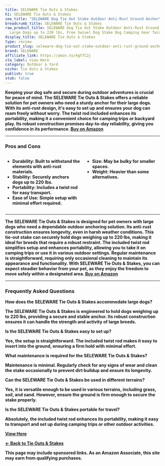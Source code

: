 ```yaml
---
title: SELEWARE Tie Outs & Stakes
h1: SELEWARE Tie Outs & Stakes
seo_title: "SELEWARE Dog Tie Out Stake Outdoor Anti-Rust Ground Anchor\u2026"
breadcrumb_title: SELEWARE Tie Outs & Stakes
raw_product_title: SELEWARE Dog Tie Out Stake Outdoor Anti-Rust Ground Anchor for
  Large Dogs up to 220 lbs, Free Swivel Dog Stake Dog Camping Gear Twist Rod Included
display_title: SELEWARE Tie Outs & Stakes
type: review
product_slug: seleware-dog-tie-out-stake-outdoor-anti-rust-ground-anchor-for-large-do-e92c2d88
brand: SELEWARE
affiliate_link: https://amzn.to/4gY7C2j
cta_label: View Here
category: Outdoor & Yard
niche: Tie Outs & Stakes
publish: true
stub: false
---
```


<div id="intro" class="full-width">
  <p><strong>Keeping your dog safe and secure during outdoor adventures is crucial for peace of mind. The SELEWARE Tie Outs & Stakes offers a reliable solution for pet owners who need a sturdy anchor for their large dogs. With its anti-rust design, it's easy to set up and ensures your dog can roam freely without worry. The twist rod included enhances its portability, making it a convenient choice for camping trips or backyard play. Its robust construction promises day-to-day reliability, giving you confidence in its performance. <a href="https://amzn.to/4gY7C2j" rel="nofollow sponsored noopener" target="_blank"><strong>Buy on Amazon</strong></a></p>
</div>

<hr />
<h3 id="pros-cons">Pros and Cons</h3>
<div class="pc-grid" style="display:grid;grid-template-columns:1fr 1fr;gap:16px;">
  <ul>
    <li><strong>Durability:</strong> Built to withstand the elements with anti-rust materials.</li>
    <li><strong>Stability:</strong> Securely anchors dogs up to 220 lbs.</li>
    <li><strong>Portability:</strong> Includes a twist rod for easy transport.</li>
    <li><strong>Ease of Use:</strong> Simple setup with minimal effort required.</li>
  </ul>
  <ul>
    <li><strong>Size:</strong> May be bulky for smaller spaces.</li>
    <li><strong>Weight:</strong> Heavier than some alternatives.</li>
  </ul>
</div>
<hr />

<div class="full-width">
  <p>The SELEWARE Tie Outs & Stakes is designed for pet owners with large dogs who need a dependable outdoor anchoring solution. Its anti-rust construction ensures longevity, even in harsh weather conditions. This tie-out stake can securely hold dogs weighing up to 220 lbs, making it ideal for breeds that require a robust restraint. The included twist rod simplifies setup and enhances portability, allowing you to take it on camping trips or use it in various outdoor settings. Regular maintenance is straightforward, requiring only occasional cleaning to maintain its appearance and functionality. With SELEWARE Tie Outs & Stakes, you can expect steadier behavior from your pet, as they enjoy the freedom to move safely within a designated area. <a href="https://amzn.to/4gY7C2j" rel="nofollow sponsored noopener" target="_blank"><strong>Buy on Amazon</strong></a></p>
</div>

<hr />
<h3 id="faqs">Frequently Asked Questions</h3>

<p><strong>How does the SELEWARE Tie Outs & Stakes accommodate large dogs?</strong></p>
<p>The SELEWARE Tie Outs & Stakes is engineered to hold dogs weighing up to 220 lbs, providing a secure and stable anchor. Its robust construction ensures it can handle the strength and activity of large breeds.</p>

<p><strong>Is the SELEWARE Tie Outs & Stakes easy to set up?</strong></p>
<p>Yes, the setup is straightforward. The included twist rod makes it easy to insert into the ground, ensuring a firm hold with minimal effort.</p>

<p><strong>What maintenance is required for the SELEWARE Tie Outs & Stakes?</strong></p>
<p>Maintenance is minimal. Regularly check for any signs of wear and clean the stake occasionally to prevent dirt buildup and ensure its longevity.</p>

<p><strong>Can the SELEWARE Tie Outs & Stakes be used in different terrains?</strong></p>
<p>Yes, it is versatile enough to be used in various terrains, including grass, soil, and sand. However, ensure the ground is firm enough to secure the stake properly.</p>

<p><strong>Is the SELEWARE Tie Outs & Stakes portable for travel?</strong></p>
<p>Absolutely, the included twist rod enhances its portability, making it easy to transport and set up during camping trips or other outdoor activities.</p>
<p><a class="btn" href="https://amzn.to/4gY7C2j" target="_blank" rel="nofollow sponsored noopener">View Here</a></p>
<p><a href="/roundups/outdoor-yard/tie-outs-stakes/">← Back to Tie Outs & Stakes</a></p>
<aside class="disclosure">This page may include sponsored links. As an Amazon Associate, this site may earn from qualifying purchases.</aside>

